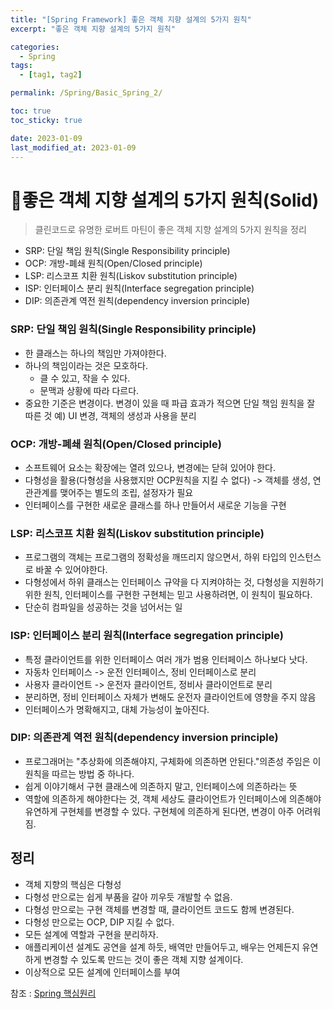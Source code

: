 ```yaml
---
title: "[Spring Framework] 좋은 객체 지향 설계의 5가지 원칙"
excerpt: "좋은 객체 지향 설계의 5가지 원칙"

categories:
  - Spring
tags:
  - [tag1, tag2]

permalink: /Spring/Basic_Spring_2/

toc: true
toc_sticky: true

date: 2023-01-09
last_modified_at: 2023-01-09
---
```

# 🦥좋은 객체 지향 설계의 5가지 원칙(Solid)
> 클린코드로 유명한 로버트 마틴이 좋은 객체 지향 설계의 5가지 원칙을 정리
- SRP: 단일 책임 원칙(Single Responsibility principle)
- OCP: 개방-폐쇄 원칙(Open/Closed principle)
- LSP: 리스코프 치환 원칙(Liskov substitution principle)
- ISP: 인터페이스 분리 원칙(Interface segregation principle)
- DIP: 의존관계 역전 원칙(dependency inversion principle)

### SRP: 단일 책임 원칙(Single Responsibility principle)
- 한 클래스는 하나의 책임만 가져야한다.
- 하나의 책임이라는 것은 모호하다.
  - 클 수 있고, 작을 수 있다.
  - 문맥과 상황에 따라 다르다.
- 중요한 기준은 변경이다. 변경이 있을 때 파급 효과가 적으면 단일 책임 원칙을 잘 따른 것
예) UI 변경, 객체의 생성과 사용을 분리


### OCP: 개방-폐쇄 원칙(Open/Closed principle)
- 소프트웨어 요소는 확장에는 열려 있으나, 변경에는 닫혀 있어야 한다.
- 다형성을 활용(다형성을 사용했지만 OCP원칙을 지킬 수 없다) -> 객체를 생성, 연관관계를 맺어주는 별도의 조립, 설정자가 필요 
- 인터페이스를 구현한 새로운 클래스를 하나 만들어서 새로운 기능을 구현

### LSP: 리스코프 치환 원칙(Liskov substitution principle)
- 프로그램의 객체는 프로그램의 정확성을 깨뜨리지 않으면서, 하위 타입의 인스턴스로 바꿀 수 있어야한다.
- 다형성에서 하위 클래스는 인터페이스 규약을 다 지켜야하는 것, 다형성을 지원하기 위한 원칙, 인터페이스를 구현한 구현체는 믿고 사용하려면, 이 원칙이 필요하다.
- 단순히 컴파일을 성공하는 것을 넘어서는 일

### ISP: 인터페이스 분리 원칙(Interface segregation principle)
- 특정 클라이언트를 위한 인터페이스 여러 개가 범용 인터페이스 하나보다 낫다.
- 자동차 인터페이스 -> 운전 인터페이스, 정비 인터페이스로 분리
- 사용자 클라이언트 -> 운전자 클라이언트, 정비사 클라이언트로 분리
- 분리하면, 정비 인터페이스 자체가 변해도 운전자 클라이언트에 영향을 주지 않음
- 인터페이스가 명확해지고, 대체 가능성이 높아진다.

### DIP: 의존관계 역전 원칙(dependency inversion principle)
- 프로그래머는 "추상화에 의존해야지, 구체화에 의존하면 안된다."의존성 주임은 이 원칙을 따르는 방법 중 하나다.
- 쉽게 이야기해서 구현 클래스에 의존하지 말고, 인터페이스에 의존하라는 뜻
- 역할에 의존하게 해야한다는 것, 객체 세상도 클라이언트가 인터페이스에 의존해야 유연하게 구현체를 변경할 수 있다. 구현체에 의존하게 된다면, 변경이 아주 어려워짐.


## 정리
- 객체 지향의 핵심은 다형성
- 다형성 만으로는 쉽게 부품을 갈아 끼우듯 개발할 수 없음.
- 다형성 만으로는 구현 객체를 변경할 때, 클라이언트 코드도 함께 변경된다.
- 다형성 만으로는 OCP, DIP 지킬 수 없다.
- 모든 설계에 역할과 구현을 분리하자.
- 애플리케이션 설계도 공연을 설계 하듯, 배역만 만들어두고, 배우는 언제든지 유연하게 변경할 수 있도록 만드는 것이 좋은 객체 지향 설계이다.
- 이상적으로 모든 설계에 인터페이스를 부여

참조 : [Spring 핵심원리](https://www.inflearn.com/course/%EC%8A%A4%ED%94%84%EB%A7%81-%ED%95%B5%EC%8B%AC-%EC%9B%90%EB%A6%AC-%EA%B8%B0%EB%B3%B8%ED%8E%B8)
